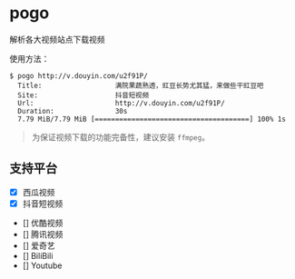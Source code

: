 # pogo

解析各大视频站点下载视频

使用方法：
```shell
$ pogo http://v.douyin.com/u2f91P/
  Title:                  满院果蔬熟透，豇豆长势尤其猛，来做些干豇豆吧 
  Site:                   抖音短视频
  Url:                    http://v.douyin.com/u2f91P/
  Duration:               30s
  7.79 MiB/7.79 MiB [======================================] 100% 1s
```

> 为保证视频下载的功能完备性，建议安装 `ffmpeg`。

## 支持平台
- [x] 西瓜视频
- [x] 抖音短视频
- [] 优酷视频
- [] 腾讯视频
- [] 爱奇艺
- [] BiliBili
- [] Youtube
